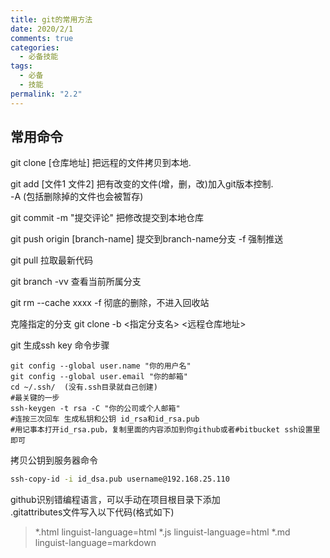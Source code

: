 ```yaml
---
title: git的常用方法
date: 2020/2/1
comments: true
categories:
  - 必备技能
tags:
  - 必备
  - 技能
permalink: "2.2"
---
```


## 常用命令

git clone [仓库地址] 把远程的文件拷贝到本地.  

git add [文件1 文件2] 把有改变的文件(增，删，改)加入git版本控制.  
-A (包括删除掉的文件也会被暂存)  

git commit -m "提交评论"  把修改提交到本地仓库  

git push origin [branch-name] 提交到branch-name分支
-f 强制推送  

git pull 拉取最新代码  

git branch -vv 查看当前所属分支

git rm --cache xxxx
-f 彻底的删除，不进入回收站

克隆指定的分支
git clone -b <指定分支名> <远程仓库地址>

git 生成ssh key 命令步骤

```shell
git config --global user.name "你的用户名"
git config --global user.email "你的邮箱"
cd ~/.ssh/  (没有.ssh目录就自己创建)
#最关键的一步
ssh-keygen -t rsa -C "你的公司或个人邮箱"
#连按三次回车 生成私钥和公钥 id_rsa和id_rsa.pub
#用记事本打开id_rsa.pub，复制里面的内容添加到你github或者#bitbucket ssh设置里即可
```

拷贝公钥到服务器命令

```sh
ssh-copy-id -i id_dsa.pub username@192.168.25.110  
```

github识别错编程语言，可以手动在项目根目录下添加  
.gitattributes文件写入以下代码(格式如下)  

>\*.html linguist-language=html
\*.js linguist-language=html
\*.md linguist-language=markdown
